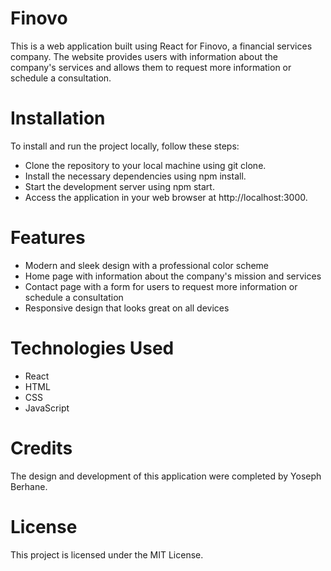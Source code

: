 # Finovo

This is a web application built using React for Finovo, a financial services company. The website provides users with information about the company's services and allows them to request more information or schedule a consultation.

# Installation

To install and run the project locally, follow these steps:

- Clone the repository to your local machine using git clone.
- Install the necessary dependencies using npm install.
- Start the development server using npm start.
- Access the application in your web browser at http://localhost:3000.

# Features

- Modern and sleek design with a professional color scheme
- Home page with information about the company's mission and services
- Contact page with a form for users to request more information or schedule a  consultation
- Responsive design that looks great on all devices

# Technologies Used

- React
- HTML
- CSS
- JavaScript

# Credits

The design and development of this application were completed by Yoseph Berhane. 

# License

This project is licensed under the MIT License.
